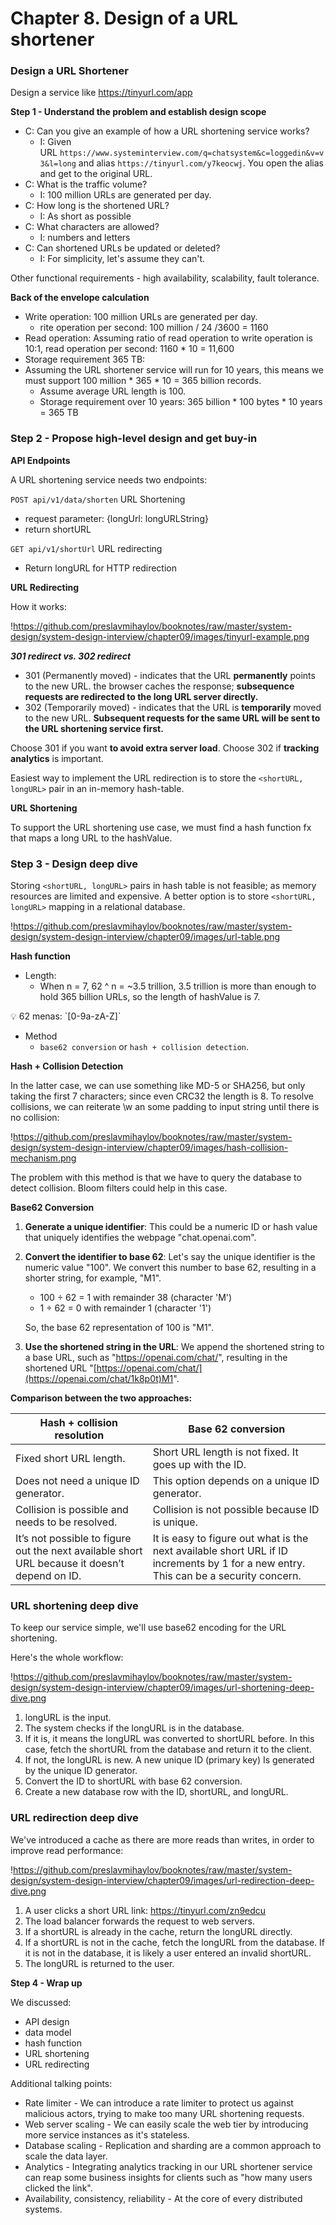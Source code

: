 # Chapter 8. **Design of a URL shortener**

### **Design a URL Shortener**

Design a service like https://tinyurl.com/app 

**Step 1 - Understand the problem and establish design scope**

- C: Can you give an example of how a URL shortening service works?
    - I: Given URL `https://www.systeminterview.com/q=chatsystem&c=loggedin&v=v3&l=long` and alias `https://tinyurl.com/y7keocwj`. You open the alias and get to the original URL.
- C: What is the traffic volume?
    - I: 100 million URLs are generated per day.
- C: How long is the shortened URL?
    - I: As short as possible
- C: What characters are allowed?
    - I: numbers and letters
- C: Can shortened URLs be updated or deleted?
    - I: For simplicity, let's assume they can't.

Other functional requirements - high availability, scalability, fault tolerance.

**Back of the envelope calculation**

- Write operation: 100 million URLs are generated per day.
    - rite operation per second: 100 million / 24 /3600 = 1160
- Read operation: Assuming ratio of read operation to write operation is 10:1, read
operation per second: 1160 * 10 = 11,600
- Storage requirement 365 TB:
- Assuming the URL shortener service will run for 10 years, this means we must support
100 million * 365 * 10 = 365 billion records.
    - Assume average URL length is 100.
    - Storage requirement over 10 years: 365 billion * 100 bytes * 10 years = 365 TB

### **Step 2 - Propose high-level design and get buy-in**

**API Endpoints**

A URL shortening service needs two endpoints:

`POST api/v1/data/shorten` URL Shortening 

- request parameter: {longUrl: longURLString}
- return shortURL

`GET api/v1/shortUrl` URL redirecting 

- Return longURL for HTTP redirection

**URL Redirecting**

How it works:

!https://github.com/preslavmihaylov/booknotes/raw/master/system-design/system-design-interview/chapter09/images/tinyurl-example.png

***301 redirect vs. 302 redirect***

- 301 (Permanently moved) - indicates that the URL **permanently** points to the new URL. the browser caches the response; **subsequence requests are redirected to the long URL server directly.**
- 302 (Temporarily moved) - indicates that the URL is **temporarily** moved to the new URL. **Subsequent requests for the same URL will be sent to the URL shortening service first.**

Choose 301 if you want **to avoid extra server load**. Choose 302 if **tracking analytics** is important.

Easiest way to implement the URL redirection is to store the `<shortURL, longURL>` pair in an in-memory hash-table.

**URL Shortening**

To support the URL shortening use case, we must find a hash function fx that maps a long URL to the hashValue.

### **Step 3 - Design deep dive**

Storing `<shortURL, longURL>` pairs in hash table is not feasible; as memory resources are limited and expensive. A better option is to store `<shortURL, longURL>` mapping in a relational
database. 

!https://github.com/preslavmihaylov/booknotes/raw/master/system-design/system-design-interview/chapter09/images/url-table.png

**Hash function**

- Length:
    - When n = 7, 62 ^ n = ~3.5 trillion, 3.5 trillion is more than enough to hold 365 billion URLs,
    so the length of hashValue is 7.

<aside>
💡 62 menas: `[0-9a-zA-Z]`

</aside>

- Method
    - `base62 conversion` or `hash + collision detection`.

**Hash + Collision Detection**

In the latter case, we can use something like MD-5 or SHA256, but only taking the first 7 characters; since even CRC32 the length is 8. To resolve collisions, we can reiterate \w an some padding to input string until there is no collision:

!https://github.com/preslavmihaylov/booknotes/raw/master/system-design/system-design-interview/chapter09/images/hash-collision-mechanism.png

The problem with this method is that we have to query the database to detect collision. Bloom filters could help in this case.

**Base62 Conversion**

1. **Generate a unique identifier**: This could be a numeric ID or hash value that uniquely identifies the webpage "chat.openai.com".
2. **Convert the identifier to base 62**: Let's say the unique identifier is the numeric value "100". We convert this number to base 62, resulting in a shorter string, for example, "M1".
    - 100 ÷ 62 = 1 with remainder 38 (character 'M')
    - 1 ÷ 62 = 0 with remainder 1 (character '1')
    
    So, the base 62 representation of 100 is "M1".
    
3. **Use the shortened string in the URL**: We append the shortened string to a base URL, such as "https://openai.com/chat/", resulting in the shortened URL "[https://openai.com/chat/](https://openai.com/chat/1k8p0t)M1".

**Comparison between the two approaches:**

| Hash + collision resolution | Base 62 conversion |
| --- | --- |
| Fixed short URL length. | Short URL length is not fixed. It goes up with the ID. |
| Does not need a unique ID generator. | This option depends on a unique ID generator. |
| Collision is possible and needs to be resolved. | Collision is not possible because ID is unique. |
| It’s not possible to figure out the next available short URL because it doesn’t depend on ID. | It is easy to figure out what is the next available short URL if ID increments by 1 for a new entry. This can be a security concern. |

### **URL shortening deep dive**

To keep our service simple, we'll use base62 encoding for the URL shortening.

Here's the whole workflow:

!https://github.com/preslavmihaylov/booknotes/raw/master/system-design/system-design-interview/chapter09/images/url-shortening-deep-dive.png

1. longURL is the input.
2. The system checks if the longURL is in the database.
3. If it is, it means the longURL was converted to shortURL before. In this case, fetch the
shortURL from the database and return it to the client.
4. If not, the longURL is new. A new unique ID (primary key) Is generated by the unique
ID generator.
5. Convert the ID to shortURL with base 62 conversion.
6. Create a new database row with the ID, shortURL, and longURL.

### **URL redirection deep dive**

We've introduced a cache as there are more reads than writes, in order to improve read performance:

!https://github.com/preslavmihaylov/booknotes/raw/master/system-design/system-design-interview/chapter09/images/url-redirection-deep-dive.png

1. A user clicks a short URL link: https://tinyurl.com/zn9edcu
2. The load balancer forwards the request to web servers.
3. If a shortURL is already in the cache, return the longURL directly.
4. If a shortURL is not in the cache, fetch the longURL from the database. If it is not in the
database, it is likely a user entered an invalid shortURL.
5. The longURL is returned to the user.

**Step 4 - Wrap up**

We discussed:

- API design
- data model
- hash function
- URL shortening
- URL redirecting

Additional talking points:

- Rate limiter - We can introduce a rate limiter to protect us against malicious actors, trying to make too many URL shortening requests.
- Web server scaling - We can easily scale the web tier by introducing more service instances as it's stateless.
- Database scaling - Replication and sharding are a common approach to scale the data layer.
- Analytics - Integrating analytics tracking in our URL shortener service can reap some business insights for clients such as "how many users clicked the link".
- Availability, consistency, reliability - At the core of every distributed systems.